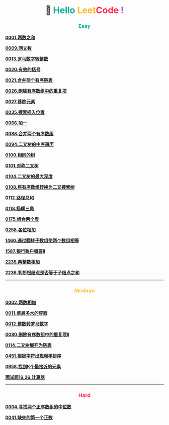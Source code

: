 <h1 style="text-align: center;">🚀 <span style="color: #00AF9B;">Hello</span> <span style="color: #FFB822;">Leet</span><span style="color: #FF2D55;">Code</span> <span style="color: #AF52DE;">!</span></h1>

<h3 style="text-align: center;"> <span style="color: #00AF9B;">Easy</span> </h3>

[**0001.两数之和**](../easy/0001.两数之和.md)

[**0009.回文数**](../easy/0009.回文数.md)

[**0013.罗马数字转整数**](../easy/0013.罗马数字转整数.md)

[**0020.有效的括号**](../easy/0020.有效的括号.md)

[**0021.合并两个有序链表**](../easy/0021.合并两个有序链表.md)

[**0026.删除有序数组中的重复项**](../easy/0026.删除有序数组中的重复项.md)

[**0027.移除元素**](../easy/0027.移除元素.md)

[**0035.搜索插入位置**](../easy/0035.搜索插入位置.md)

[**0066.加一**](../easy/0066.加一.md)

[**0088.合并两个有序数组**](../easy/0088.合并两个有序数组.md)

[**0094.二叉树的中序遍历**](../easy/0094.二叉树的中序遍历.md)

[**0100.相同的树**](../easy/0100.相同的树.md)

[**0101.对称二叉树**](../easy/0101.对称二叉树.md)

[**0104.二叉树的最大深度**](../easy/0104.二叉树的最大深度.md)

[**0108.将有序数组转换为二叉搜索树**](../easy/0108.将有序数组转换为二叉搜索树.md)

[**0112.路径总和**](../easy/0112.路径总和.md)

[**0118.杨辉三角**](../easy/0118.杨辉三角.md)

[**0175.组合两个表**](../easy/0175.组合两个表.md)

[**0258.各位相加**](../easy/0258.各位相加.md)

[**1460.通过翻转子数组使两个数组相等**](../easy/1460.通过翻转子数组使两个数组相等.md)

[**1587.银行账户概要II**](../easy/1587.银行账户概要II.md)

[**2235.两整数相加**](../easy/2235.两整数相加.md)

[**2236.判断根结点是否等于子结点之和**](../easy/2236.判断根结点是否等于子结点之和.md)

---

<h3 style="text-align: center;"> <span style="color: #FFB822;">Medium</span> </h3>

[**0002.两数相加**](../medium/0002.两数相加.md)

[**0011.盛最多水的容器**](../medium/0011.盛最多水的容器.md)

[**0012.整数转罗马数字**](../medium/0012.整数转罗马数字.md)

[**0080.删除有序数组中的重复项II**](../medium/0080.删除有序数组中的重复项II.md)

[**0114.二叉树展开为链表**](../medium/0114.二叉树展开为链表.md)

[**0451.根据字符出现频率排序**](../medium/0451.根据字符出现频率排序.md)

[**0658.找到K个最接近的元素**](../medium/0658.找到K个最接近的元素.md)

[**面试题16.26.计算器**](../medium/面试题16.26.计算器.md)

---

<h3 style="text-align: center;"> <span style="color: #FF2D55;">Hard</span> </h3>

[**0004.寻找两个正序数组的中位数**](../hard/0004.寻找两个正序数组的中位数.md)

[**0041.缺失的第一个正数**](../hard/0041.缺失的第一个正数.md)
